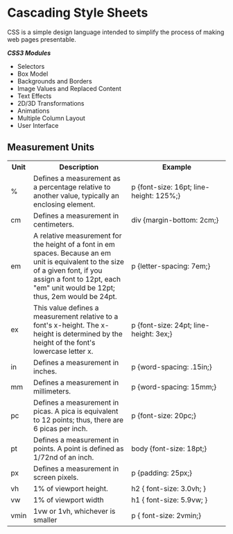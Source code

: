 # Cascading Style Sheets

CSS is a simple design language intended to simplify the process of making web pages presentable.

***CSS3 Modules***

- Selectors
- Box Model
- Backgrounds and Borders
- Image Values and Replaced Content
- Text Effects
- 2D/3D Transformations
- Animations
- Multiple Column Layout
- User Interface

## Measurement Units

<table>
   <tbody>
      <tr>
         <th style="width:10%;">Unit</th>
         <th style="width:45%">Description</th>
         <th style="width:45%;">Example</th>
      </tr>
      <tr>
         <td>%</td>
         <td>Defines a measurement as a percentage relative to another value, typically an enclosing element.</td>
         <td>p {font-size: 16pt; line-height: 125%;}</td>
      </tr>
      <tr>
         <td>cm</td>
         <td>Defines a measurement in centimeters.</td>
         <td>div {margin-bottom: 2cm;}</td>
      </tr>
      <tr>
         <td>em</td>
         <td>A relative measurement for the height of a font in em spaces. Because an em unit is equivalent to the size of a given font, if you assign a font to 12pt, each "em" unit would be 12pt; thus, 2em would be 24pt.</td>
         <td>p {letter-spacing: 7em;}</td>
      </tr>
      <tr>
         <td>ex</td>
         <td>This value defines a measurement relative to a font's x-height. The x-height is determined by the height of the font's lowercase letter x.</td>
         <td>p {font-size: 24pt; line-height: 3ex;}</td>
      </tr>
      <tr>
         <td>in</td>
         <td>Defines a measurement in inches.</td>
         <td>p {word-spacing: .15in;}</td>
      </tr>
      <tr>
         <td>mm</td>
         <td>Defines a measurement in millimeters.</td>
         <td>p {word-spacing: 15mm;}</td>
      </tr>
      <tr>
         <td>pc</td>
         <td>Defines a measurement in picas. A pica is equivalent to 12 points; thus, there are 6 picas per inch.</td>
         <td>p {font-size: 20pc;}</td>
      </tr>
      <tr>
         <td>pt</td>
         <td>Defines a measurement in points. A point is defined as 1/72nd of an inch.</td>
         <td>body {font-size: 18pt;}</td>
      </tr>
      <tr>
         <td>px</td>
         <td>Defines a measurement in screen pixels.</td>
         <td>p {padding: 25px;}</td>
      </tr>
      <tr>
         <td>vh</td>
         <td>1% of viewport height.</td>
         <td>h2 {
            font-size: 3.0vh;
            }
         </td>
      </tr>
      <tr>
         <td>vw</td>
         <td>1% of viewport width</td>
         <td>h1 {
            font-size: 5.9vw;
            }
         </td>
      </tr>
      <tr>
         <td>vmin</td>
         <td>1vw or 1vh, whichever is smaller</td>
         <td>p { font-size: 2vmin;}</td>
      </tr>
   </tbody>
</table>